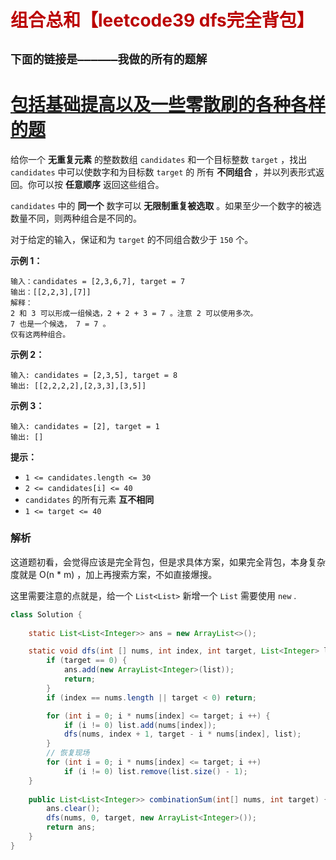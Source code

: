 # <font color="bb000">组合总和【leetcode39 dfs完全背包】</font>

## **`下面的链接是——————我做的所有的题解`**

# [包括基础提高以及一些零散刷的各种各样的题](https://www.acwing.com/blog/content/33005/) 

给你一个 **无重复元素** 的整数数组 `candidates` 和一个目标整数 `target` ，找出 `candidates` 中可以使数字和为目标数 `target` 的 所有 **不同组合** ，并以列表形式返回。你可以按 **任意顺序** 返回这些组合。

`candidates` 中的 **同一个** 数字可以 **无限制重复被选取** 。如果至少一个数字的被选数量不同，则两种组合是不同的。 

对于给定的输入，保证和为 `target` 的不同组合数少于 `150` 个。

 

**示例 1：**

```
输入：candidates = [2,3,6,7], target = 7
输出：[[2,2,3],[7]]
解释：
2 和 3 可以形成一组候选，2 + 2 + 3 = 7 。注意 2 可以使用多次。
7 也是一个候选， 7 = 7 。
仅有这两种组合。
```

**示例 2：**

```
输入: candidates = [2,3,5], target = 8
输出: [[2,2,2,2],[2,3,3],[3,5]]
```

**示例 3：**

```
输入: candidates = [2], target = 1
输出: []
```

 

**提示：**

- `1 <= candidates.length <= 30`
- `2 <= candidates[i] <= 40`
- `candidates` 的所有元素 **互不相同**
- `1 <= target <= 40`



### 解析

这道题初看，会觉得应该是完全背包，但是求具体方案，如果完全背包，本身复杂度就是 O(n * m) ，加上再搜索方案，不如直接爆搜。

这里需要注意的点就是，给一个 `List<List>` 新增一个 `List` 需要使用 `new`  .

```java
class Solution {
    
    static List<List<Integer>> ans = new ArrayList<>();

    static void dfs(int [] nums, int index, int target, List<Integer> list) {
        if (target == 0) {
            ans.add(new ArrayList<Integer>(list));
            return;
        }
        if (index == nums.length || target < 0) return;

        for (int i = 0; i * nums[index] <= target; i ++) {
            if (i != 0) list.add(nums[index]);
            dfs(nums, index + 1, target - i * nums[index], list);
        }
        // 恢复现场
        for (int i = 0; i * nums[index] <= target; i ++)
            if (i != 0) list.remove(list.size() - 1);
    }
    
    public List<List<Integer>> combinationSum(int[] nums, int target) {
        ans.clear();
        dfs(nums, 0, target, new ArrayList<Integer>());
        return ans;
    }
}
```

